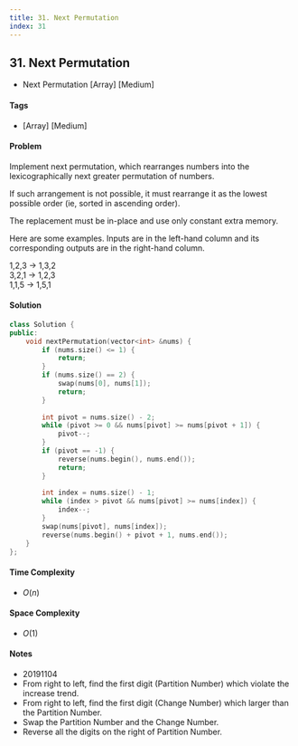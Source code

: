 ```yaml
---
title: 31. Next Permutation
index: 31
---
```


## 31. Next Permutation
- Next Permutation [Array] [Medium]

#### Tags
- [Array] [Medium]

#### Problem
Implement next permutation, which rearranges numbers into the lexicographically next greater permutation of numbers.

If such arrangement is not possible, it must rearrange it as the lowest possible order (ie, sorted in ascending order).

The replacement must be in-place and use only constant extra memory.

Here are some examples. Inputs are in the left-hand column and its corresponding outputs are in the right-hand column.

1,2,3 → 1,3,2  
3,2,1 → 1,2,3  
1,1,5 → 1,5,1  

#### Solution
``` C++
class Solution {
public:
    void nextPermutation(vector<int> &nums) {
        if (nums.size() <= 1) {
            return;
        }
        if (nums.size() == 2) {
            swap(nums[0], nums[1]);
            return;
        }
        
        int pivot = nums.size() - 2;
        while (pivot >= 0 && nums[pivot] >= nums[pivot + 1]) {
            pivot--;
        }
        if (pivot == -1) {
            reverse(nums.begin(), nums.end());
            return;
        }
        
        int index = nums.size() - 1;
        while (index > pivot && nums[pivot] >= nums[index]) {
            index--;
        }
        swap(nums[pivot], nums[index]);
        reverse(nums.begin() + pivot + 1, nums.end());
    }
};
```

#### Time Complexity
- $O(n)$

#### Space Complexity
- $O(1)$

#### Notes
- 20191104
- From right to left, find the first digit (Partition Number) which violate the increase trend.
- From right to left, find the first digit (Change Number) which larger than the Partition Number.
- Swap the Partition Number and the Change Number.
- Reverse all the digits on the right of Partition Number.
